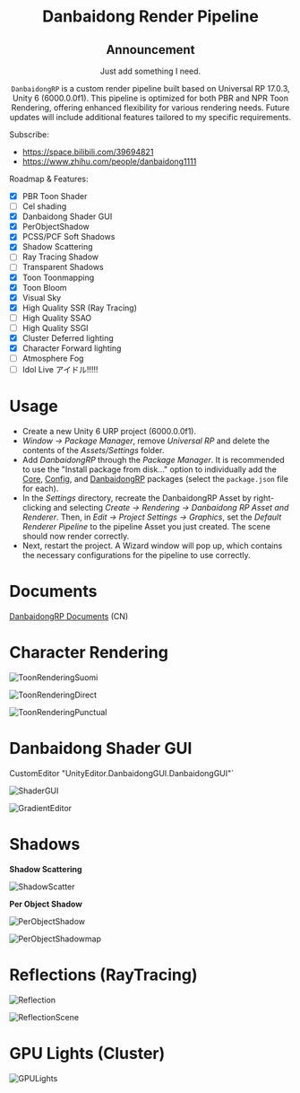 <div align="center">

# **Danbaidong Render Pipeline**

## Announcement

Just add something I need.

`DanbaidongRP` is a custom render pipeline built based on Universal RP 17.0.3, Unity 6 (6000.0.0f1). This pipeline is optimized for both PBR and NPR Toon Rendering, offering enhanced flexibility for various rendering needs. Future updates will include additional features tailored to my specific requirements.

</div>

Subscribe:

* https://space.bilibili.com/39694821
* https://www.zhihu.com/people/danbaidong1111

Roadmap & Features:

- [x] PBR Toon Shader
- [ ] Cel shading
- [x] Danbaidong Shader GUI
- [x] PerObjectShadow
- [x] PCSS/PCF Soft Shadows
- [x] Shadow Scattering
- [ ] Ray Tracing Shadow
- [ ] Transparent Shadows
- [x] Toon Toonmapping
- [x] Toon Bloom
- [x] Visual Sky
- [x] High Quality SSR (Ray Tracing)
- [ ] High Quality SSAO
- [ ] High Quality SSGI
- [x] Cluster Deferred lighting
- [x] Character Forward lighting
- [ ] Atmosphere Fog
- [ ] Idol Live アイドル!!!!!

# Usage

* Create a new Unity 6 URP project (6000.0.0f1).
* *Window -> Package Manager*, remove *Universal RP* and delete the contents of the *Assets/Settings* folder.
* Add *DanbaidongRP* through the *Package Manager*. It is recommended to use the "Install package from disk..." option to individually add the [Core](https://github.com/danbaidong1111/DanbaidongRPCore), [Config](https://github.com/danbaidong1111/DanbaidongRPConfig), and [DanbaidongRP](https://github.com/danbaidong1111/DanbaidongRP) packages (select the `package.json` file for each).
* In the *Settings* directory, recreate the DanbaidongRP Asset by right-clicking and selecting *Create -> Rendering -> Danbaidong RP Asset and Renderer*. Then, in *Edit -> Project Settings -> Graphics*, set the *Default Renderer Pipeline* to the pipeline Asset you just created. The scene should now render correctly.
* Next, restart the project. A Wizard window will pop up, which contains the necessary configurations for the pipeline to use correctly.

# Documents

[DanbaidongRP Documents](https://miusjun13qu.feishu.cn/docx/EXPtdrNmnox8hkx4mnCcy8QNn2b?from=from_copylink) (CN)

# Character Rendering

![ToonRenderingSuomi](ReadmeAssets~/202409011.png)

![ToonRenderingDirect](ReadmeAssets~/202311071.PNG)

![ToonRenderingPunctual](ReadmeAssets~/202311072.PNG)

# Danbaidong Shader GUI

CustomEditor "UnityEditor.DanbaidongGUI.DanbaidongGUI"`

![ShaderGUI](ReadmeAssets~/202311073.PNG)

![GradientEditor](ReadmeAssets~/202311074.PNG)

# Shadows

**Shadow Scattering**

![ShadowScatter](ReadmeAssets~/202409012.png)

**Per Object Shadow**

![PerObjectShadow](ReadmeAssets~/202311075.PNG)

![PerObjectShadowmap](ReadmeAssets~/202311076.PNG)

# Reflections (RayTracing)

![Reflection](ReadmeAssets~/202409013.png)

![ReflectionScene](ReadmeAssets~/202410021.png)

# GPU Lights (Cluster)

![GPULights](ReadmeAssets~/202409014.png)

